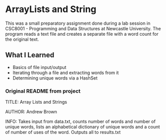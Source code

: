 # ArrayLists and String

This was a small preparatory assignment done during a lab session in CSC8001 - Programming and Data Structures at Newcastle University. The program reads a text file and creates a separate file with a word count for the original text.

## What I Learned

* Basics of file input/output
* Iterating through a file and extracting words from it
* Determining unique words via a HashSet

### Original README from project

TITLE:
    Array Lists and Strings
    
AUTHOR: 
    Andrew Brown


INFO:
    Takes input from data.txt, counts number of words and number of unique words,
    lists an alphabetical dictionary of unique words and a count of number of uses
    of the word. Outputs all to results.txt
